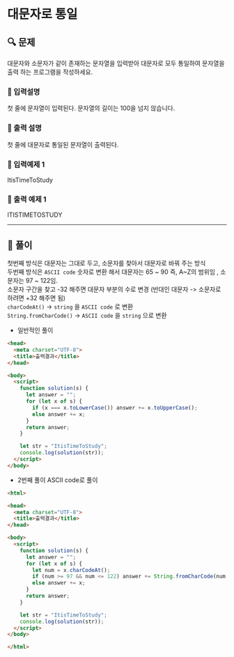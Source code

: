 # 대문자로 통일

##  🔍 문제 
대문자와 소문자가 같이 존재하는 문자열을 입력받아 대문자로 모두 통일하여 문자열을 출력 하는 프로그램을 작성하세요.

### 🔹 입력설명
첫 줄에 문자열이 입력된다. 문자열의 길이는 100을 넘지 않습니다.

### 🔹 출력 설명
첫 줄에 대문자로 통일된 문자열이 출력된다.

### 🔹 입력예제 1
ItisTimeToStudy

### 🔹 출력 예제 1
ITISTIMETOSTUDY

----

##  📌 풀이
첫번째 방식은 대문자는 그대로 두고, 소문자를 찾아서 대문자로 바꿔 주는 방식  
두번째 방식은 `ASCII code` 숫자로 변환 해서 대문자는 65 ~ 90 즉, A~Z의 범위임 , 소문자는 97 ~ 122임.  
소문자 구간을 찾고 -32 해주면 대문자 부분의 수로 변경 (반대인 대문자 -> 소문자로 하려면  +32 해주면 됨)  
`charCodeAt()` -> `string` 을 `ASCII code` 로 변환  
`String.fromCharCode()` -> `ASCII code` 을 `string` 으로 변환


- 일반적인 풀이
```html
<head>
  <meta charset="UTF-8">
  <title>출력결과</title>
</head>

<body>
  <script>
    function solution(s) {
      let answer = "";
      for (let x of s) {
        if (x === x.toLowerCase()) answer += x.toUpperCase();
        else answer += x;
      }
      return answer;
    }

    let str = "ItisTimeToStudy";
    console.log(solution(str));
  </script>
</body>
```

- 2번째 풀이  ASCII code로 풀이
```html
<html>

<head>
  <meta charset="UTF-8">
  <title>출력결과</title>
</head>

<body>
  <script>
    function solution(s) {
      let answer = "";
      for (let x of s) {
        let num = x.charCodeAt();
        if (num >= 97 && num <= 122) answer += String.fromCharCode(num -32);
        else answer += x;
      }
      return answer;
    }

    let str = "ItisTimeToStudy";
    console.log(solution(str));
  </script>
</body>

</html>
```

